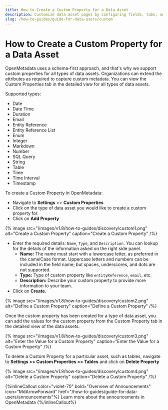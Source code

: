 ```yaml
---
title: How to Create a Custom Property for a Data Asset
description: Customize data asset pages by configuring fields, tabs, and layouts to match your organization’s metadata strategy.
slug: /how-to-guides/guide-for-data-users/custom
---
```


# How to Create a Custom Property for a Data Asset

OpenMetadata uses a schema-first approach, and that's why we support custom properties for all types of data assets. Organizations can extend the attributes as required to capture custom metadata. You can view the Custom Properties tab in the detailed view for all types of data assets.

Supported types:

- Date
- Date Time
- Duration
- Email
- Entity Reference
- Entity Reference List
- Enum
- Integer
- Markdown
- Number
- SQL Query
- String
- Table
- Time
- Time Interval
- Timestamp

To create a Custom Property in OpenMetadata:
- Navigate to **Settings** >> **Custom Properties**
- Click on the type of data asset you would like to create a custom property for.
- Click on **Add Property**

{% image
src="/images/v1.8/how-to-guides/discovery/custom1.png"
alt="Create a Custom Property"
caption="Create a Custom Property"
/%}

- Enter the required details: `Name`, `Type`, and `Description`. You can lookup for the details of the information asked on the right side panel.
  - **Name:** The name must start with a lowercase letter, as preferred in the camelCase format. Uppercase letters and numbers can be included in the field name; but spaces, underscores, and dots are not supported.
  - **Type:** Type of custom property like `entityReference`, `email`, etc.
  - **Description:** Describe your custom property to provide more information to your team.
- Click on **Create**.

{% image
src="/images/v1.8/how-to-guides/discovery/custom2.png"
alt="Define a Custom Property"
caption="Define a Custom Property"
/%}

Once the custom property has been created for a type of data asset, you can add the values for the custom property from the Custom Property tab in the detailed view of the data assets.

{% image
src="/images/v1.8/how-to-guides/discovery/custom3.png"
alt="Enter the Value for a Custom Property"
caption="Enter the Value for a Custom Property"
/%}

To delete a Custom Property for a particular asset, such as tables, navigate to **Settings >> Custom Properties >> Tables** and
 click on **Delete Property** 

{% image
src="/images/v1.8/how-to-guides/discovery/custom4.png"
alt="Delete a Custom Property"
caption="Delete a Custom Property"
/%}

{%inlineCallout
  color="violet-70"
  bold="Overview of Announcements"
  icon="MdArrowForward"
  href="/how-to-guides/guide-for-data-users/announcements"%}
  Learn more about the announcements in OpenMetadata
{%/inlineCallout%}
